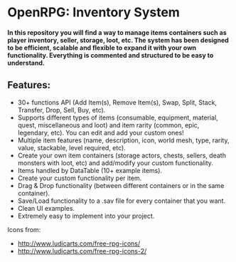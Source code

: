 # OpenRPG: Inventory System
#### In this repository you will find a way to manage items containers such as player inventory, seller, storage, loot, etc. The system has been designed to be efficient, scalable and flexible to expand it with your own functionality. Everything is commented and structured to be easy to understand.

## Features:
  - 30+ functions API (Add Item(s), Remove Item(s), Swap, Split, Stack, Transfer, Drop, Sell, Buy, etc).
  - Supports different types of items (consumable, equipment, material, quest, miscellaneous and loot) and item rarity (common, epic, legendary, etc). You can edit and add your custom ones!
  - Multiple item features (name, description, icon, world mesh, type, rarity, value, stackable, level required, etc).
  - Create your own item containers (storage actors, chests, sellers, death monsters with loot, etc) and add/modify your custom functionality.
  - Items handled by DataTable (10+ example items).
  - Create your custom functionality per item.
  - Drag & Drop functionality (between different containers or in the same container).
  - Save/Load functionality to a .sav file for every container that you want.
  - Clean UI examples.
  - Extremely easy to implement into your project.
  
Icons from:
  - http://www.ludicarts.com/free-rpg-icons/
  - http://www.ludicarts.com/free-rpg-icons-2/
